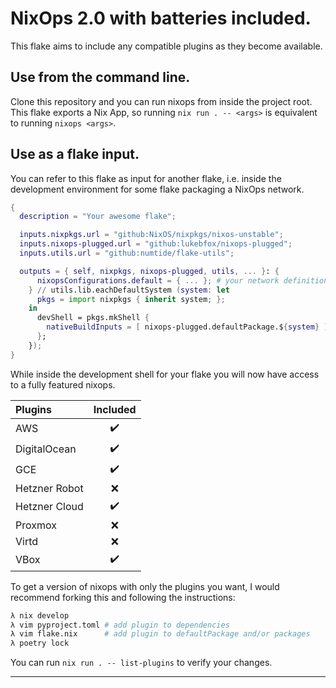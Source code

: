 # NixOps 2.0 with batteries included.

This flake aims to include any compatible plugins as they become available.

## Use from the command line.
Clone this repository and you can run nixops from inside the project root. This flake exports a Nix App, so running `nix run . -- <args>` is equivalent to running `nixops <args>`.

## Use as a flake input.
You can refer to this flake as input for another flake, i.e. inside the development environment for some flake packaging a NixOps network.
```nix
{
  description = "Your awesome flake";

  inputs.nixpkgs.url = "github:NixOS/nixpkgs/nixos-unstable";
  inputs.nixops-plugged.url = "github:lukebfox/nixops-plugged";
  inputs.utils.url = "github:numtide/flake-utils";

  outputs = { self, nixpkgs, nixops-plugged, utils, ... }: {
      nixopsConfigurations.default = { ... }; # your network definition
    } // utils.lib.eachDefaultSystem (system: let
      pkgs = import nixpkgs { inherit system; };
    in
      devShell = pkgs.mkShell {
        nativeBuildInputs = [ nixops-plugged.defaultPackage.${system} ];
      };
    });
}
```
While inside the development shell for your flake you will now have access to a fully featured nixops.

| Plugins | Included |
|:---|:---:|
| AWS           | :heavy_check_mark: |
| DigitalOcean  | :heavy_check_mark: |
| GCE           | :heavy_check_mark: |
| Hetzner Robot | :x: |
| Hetzner Cloud | :heavy_check_mark: |
| Proxmox       | :x: |
| Virtd         | :x: |
| VBox          | :heavy_check_mark: |

To get a version of nixops with only the plugins you want, I would recommend forking this and following the instructions:
```bash
λ nix develop
λ vim pyproject.toml # add plugin to dependencies
λ vim flake.nix      # add plugin to defaultPackage and/or packages
λ poetry lock
```
You can run `nix run . -- list-plugins` to verify your changes.

---
